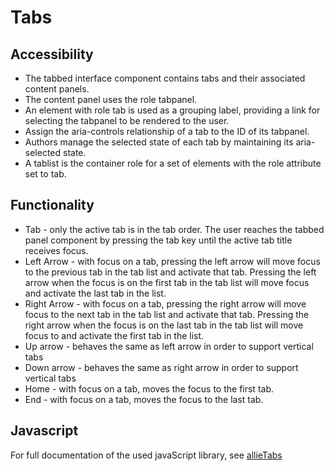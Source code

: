 # Tabs

## Accessibility

* The tabbed interface component contains tabs and their associated content panels.
* The content panel uses the role tabpanel.
* An element with role tab is used as a grouping label, providing a link for selecting the tabpanel to be rendered to the user.
* Assign the aria-controls relationship of a tab to the ID of its tabpanel.
* Authors manage the selected state of each tab by maintaining its aria-selected state.
* A tablist is the container role for a set of elements with the role attribute set to tab.

## Functionality

* Tab - only the active tab is in the tab order. The user reaches the tabbed panel component by pressing the tab key until the active tab title receives focus.
* Left Arrow - with focus on a tab, pressing the left arrow will move focus to the previous tab in the tab list and activate that tab. Pressing the left arrow when the focus is on the first tab in the tab list will move focus and activate the last tab in the list.
* Right Arrow - with focus on a tab, pressing the right arrow will move focus to the next tab in the tab list and activate that tab. Pressing the right arrow when the focus is on the last tab in the tab list will move focus to and activate the first tab in the list.
* Up arrow - behaves the same as left arrow in order to support vertical tabs
* Down arrow - behaves the same as right arrow in order to support vertical tabs
* Home - with focus on a tab, moves the focus to the first tab.
* End - with focus on a tab, moves the focus to the last tab.

## Javascript

For full documentation of the used javaScript library, see [allieTabs](https://github.com/BartDelrue/allieTabs)
